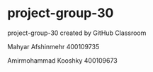 # project-group-30

project-group-30 created by GitHub Classroom

Mahyar Afshinmehr 400109735

Amirmohammad Kooshky 400109673

